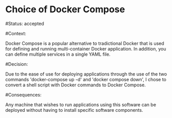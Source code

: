 # Choice of Docker Compose

#Status: accepted

#Context:

Docker Compose is a popular alternative to tradictional Docker that is used for 
defining and running multi-container Docker application. In addition, you can 
define multiple services in a single YAML file.

#Decision:

Due to the ease of use for deploying applications through the use of the two 
commands 'docker-compose up -d' and 'docker compose down', I chose to convert
a shell script with Docker commands to Docker Compose.

#Consequences:

Any machine that wishes to run applications using this software can be deployed 
without having to install specific software components. 

